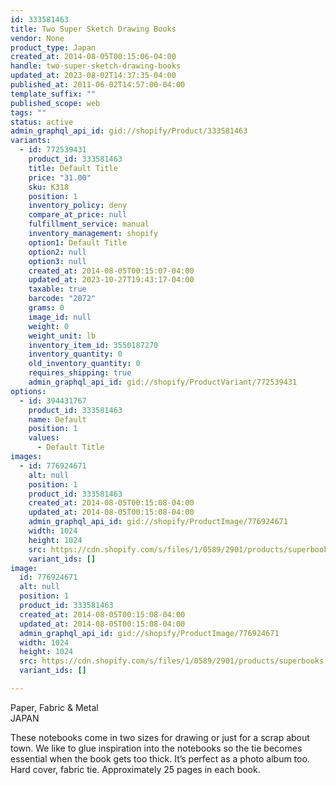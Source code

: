 ```yaml
---
id: 333581463
title: Two Super Sketch Drawing Books
vendor: None
product_type: Japan
created_at: 2014-08-05T00:15:06-04:00
handle: two-super-sketch-drawing-books
updated_at: 2023-08-02T14:37:35-04:00
published_at: 2011-06-02T14:57:00-04:00
template_suffix: ""
published_scope: web
tags: ""
status: active
admin_graphql_api_id: gid://shopify/Product/333581463
variants:
  - id: 772539431
    product_id: 333581463
    title: Default Title
    price: "31.00"
    sku: K318
    position: 1
    inventory_policy: deny
    compare_at_price: null
    fulfillment_service: manual
    inventory_management: shopify
    option1: Default Title
    option2: null
    option3: null
    created_at: 2014-08-05T00:15:07-04:00
    updated_at: 2023-10-27T19:43:17-04:00
    taxable: true
    barcode: "2072"
    grams: 0
    image_id: null
    weight: 0
    weight_unit: lb
    inventory_item_id: 3550187270
    inventory_quantity: 0
    old_inventory_quantity: 0
    requires_shipping: true
    admin_graphql_api_id: gid://shopify/ProductVariant/772539431
options:
  - id: 394431767
    product_id: 333581463
    name: Default
    position: 1
    values:
      - Default Title
images:
  - id: 776924671
    alt: null
    position: 1
    product_id: 333581463
    created_at: 2014-08-05T00:15:08-04:00
    updated_at: 2014-08-05T00:15:08-04:00
    admin_graphql_api_id: gid://shopify/ProductImage/776924671
    width: 1024
    height: 1024
    src: https://cdn.shopify.com/s/files/1/0589/2901/products/superbooks.jpeg?v=1407212108
    variant_ids: []
image:
  id: 776924671
  alt: null
  position: 1
  product_id: 333581463
  created_at: 2014-08-05T00:15:08-04:00
  updated_at: 2014-08-05T00:15:08-04:00
  admin_graphql_api_id: gid://shopify/ProductImage/776924671
  width: 1024
  height: 1024
  src: https://cdn.shopify.com/s/files/1/0589/2901/products/superbooks.jpeg?v=1407212108
  variant_ids: []

---
```


Paper, Fabric & Metal  
JAPAN

These notebooks come in two sizes for drawing or just for a scrap about town. We like to glue inspiration into the notebooks so the tie becomes essential when the book gets too thick. It’s perfect as a photo album too. Hard cover, fabric tie. Approximately 25 pages in each book.
